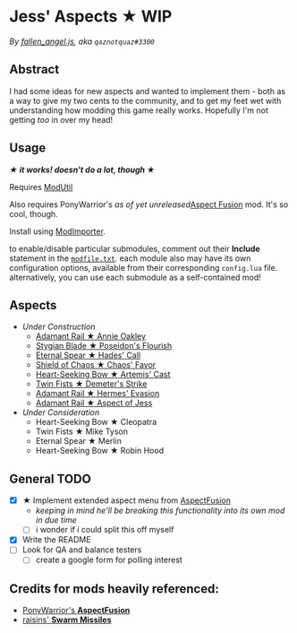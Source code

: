 # Jess' Aspects ★ WIP
*By [fallen_angel.js](https://twitch.tv/qaznotquaz "come watch me on twitch!"), aka `qaznotquaz#3300`*

## Abstract
I had some ideas for new aspects and wanted to implement them - both as a way to give my two cents to the community, and to get my feet wet with understanding how modding this game really works. Hopefully I'm not getting *too* in over my head!

## Usage
***★ it works! doesn't do a lot, though ★***

Requires [ModUtil](https://www.nexusmods.com/hades/mods/27)

Also requires PonyWarrior's *as of yet unreleased*[Aspect Fusion](https://github.com/PonyWarrior/HadesModRepo/tree/master/AspectFusion) mod. It's so cool, though.

Install using [ModImporter](https://www.nexusmods.com/hades/mods/26).

to enable/disable particular submodules, comment out their **Include** statement in the [`modfile.txt`](modfile.txt). each module also may have its own configuration options, available from their corresponding `config.lua` file. alternatively, you can use each submodule as a self-contained mod!

## Aspects
- *Under Construction*
  - [Adamant Rail ★ Annie Oakley](LittleSureshot)
  - [Stygian Blade ★ Poseidon's Flourish](TraitsAsAspects)
  - [Eternal Spear ★ Hades' Call](TraitsAsAspects)
  - [Shield of Chaos ★ Chaos' Favor](TraitsAsAspects)
  - [Heart-Seeking Bow ★ Artemis' Cast](TraitsAsAspects)
  - [Twin Fists ★ Demeter's Strike](TraitsAsAspects)
  - [Adamant Rail ★ Hermes' Evasion](TraitsAsAspects)
  - [Adamant Rail ★ Aspect of Jess](MagicBombs)
- *Under Consideration*
  - Heart-Seeking Bow ★ Cleopatra
  - Twin Fists ★ Mike Tyson
  - Eternal Spear ★ Merlin
  - Heart-Seeking Bow ★ Robin Hood
<!-- i don't want to step out of line so i'll wait til i have more completed before asking permission, but i wonder if i could set up raisins' swarm missiles as a separate aspect? -->

## General TODO
- [x] ★ Implement extended aspect menu from [AspectFusion](https://github.com/PonyWarrior/HadesModRepo/tree/master/AspectFusion)
  - *keeping in mind he'll be breaking this functionality into its own mod in due time*
  - [ ] i wonder if i could split this off myself
- [x] Write the README
- [ ] Look for QA and balance testers
  - [ ] create a google form for polling interest

## Credits for mods heavily referenced:
- [PonyWarrior's **AspectFusion**](https://github.com/PonyWarrior/HadesModRepo/tree/master/AspectFusion)
- [raisins' **Swarm Missiles**](https://www.nexusmods.com/hades/mods/92)
<!--
Commented out since I haven't used this /yet/, but leaving it here because I suspect I /will/.
[Shy's Aspects Rework](https://www.nexusmods.com/hades/mods/65)
-->